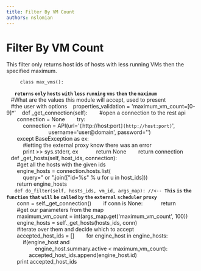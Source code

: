 ```yaml
---
title: Filter By VM Count
authors: nslomian
---
```


# Filter By VM Count

This filter only returns host ids of hosts with less running VMs then the specified maximum.

         class max_vms():
`   `**`returns` `only` `hosts` `with` `less` `running` `vms` `then` `the` `maximum`**
         #What are the values this module will accept, used to present
         #the user with options
         properties_validation = 'maximum_vm_count=[0-9]*'
         def _get_connection(self):
             #open a connection to the rest api
             connection = None
             try:
                 connection = API(url='`[`http://host:port`](http://host:port)`',
                                  username='user@domain', password='')
             except BaseException as ex:
                 #letting the external proxy know there was an error
                 print >> sys.stderr, ex
                 return None
             return connection
         def _get_hosts(self, host_ids, connection):
             #get all the hosts with the given ids
             engine_hosts = connection.hosts.list(
                 query=" or ".join(["id=%s" % u for u in host_ids]))
             return engine_hosts
`   def do_filter(self, hosts_ids, vm_id, args_map): //<-- `**`This` `is` `the` `function` `that` `will` `be` `called` `by` `the` `external` `scheduler` `proxy`**
             conn = self._get_connection()
             if conn is None:
                 return
             #get our parameters from the map
             maximum_vm_count = int(args_map.get('maximum_vm_count', 100))
             engine_hosts = self._get_hosts(hosts_ids, conn)
             #iterate over them and decide which to accept
             accepted_host_ids = []
             for engine_host in engine_hosts:
                 if(engine_host and
                         engine_host.summary.active < maximum_vm_count):
                     accepted_host_ids.append(engine_host.id)
             print accepted_host_ids
